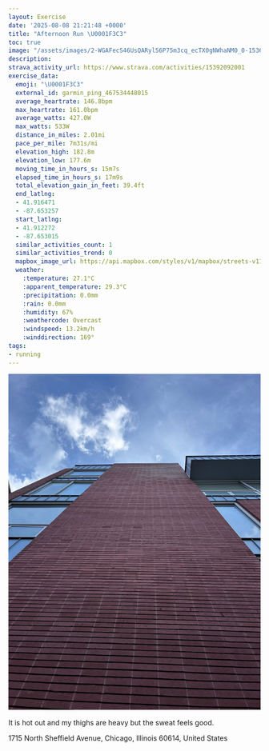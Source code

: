 ```yaml
---
layout: Exercise
date: '2025-08-08 21:21:48 +0000'
title: "Afternoon Run \U0001F3C3"
toc: true
image: "/assets/images/2-WGAFecS46UsQARyl56P75m3cq_ecTX0gNWhaNM0_0-1536x2048.jpg.jpeg"
description:
strava_activity_url: https://www.strava.com/activities/15392092001
exercise_data:
  emoji: "\U0001F3C3"
  external_id: garmin_ping_467534448015
  average_heartrate: 146.8bpm
  max_heartrate: 161.0bpm
  average_watts: 427.0W
  max_watts: 533W
  distance_in_miles: 2.01mi
  pace_per_mile: 7m31s/mi
  elevation_high: 182.8m
  elevation_low: 177.6m
  moving_time_in_hours_s: 15m7s
  elapsed_time_in_hours_s: 17m9s
  total_elevation_gain_in_feet: 39.4ft
  end_latlng:
  - 41.916471
  - -87.653257
  start_latlng:
  - 41.912272
  - -87.653015
  similar_activities_count: 1
  similar_activities_trend: 0
  mapbox_image_url: https://api.mapbox.com/styles/v1/mapbox/streets-v11/static/path-5+787af2-1.0(cvx~Ft%7C~uOHtA%40f%40Ch%40Hx%40Ar%40GhA%40ZCh%40AfDDlEAnBC%5CFnH%3FFKHDPFH%40X%3F~BDbDGJk%40TmBtA%5DNg%40b%40aAb%40sBzAWLIJm%40d%40%5DPqA%60AsCfBy%40p%40UFOLUJiAz%40a%40%5EsClBQiAAo%40SgAUeBM_%40Ic%40YoBBo%40Ga%40AWDi%40%40aAAc%40%40uBCeCCaG%40%7DBEW%3FyAE%5BWc%40GSQUKGi%40%3F%5D%40_%40Ci%40%40YC%5BISAuBJaA%3FW%40e%40CGCEKCeDB%7BADq%40EO%3FO%40O%3Fy%40EGAQAy%40Eq%40%3FuABc%40%3FcAG%7D%40%3F_BLGb%40ErBI),pin-s-s+e5b22e(-87.65403,41.9109),pin-s-f+89ae00(-87.65359000000001,41.919039999999995)/auto/800x800?access_token=pk.eyJ1Ijoiam9zaGJlY2ttYW4iLCJhIjoiY205eWR2aDd1MWZ6djJrbXc4a3M0bWZleiJ9.XiG9OWkNcZk2QzjJbxLB4A
  weather:
    :temperature: 27.1°C
    :apparent_temperature: 29.3°C
    :precipitation: 0.0mm
    :rain: 0.0mm
    :humidity: 67%
    :weathercode: Overcast
    :windspeed: 13.2km/h
    :winddirection: 169°
tags:
- running
---
```


![Afternoon Run](/assets/images/2-WGAFecS46UsQARyl56P75m3cq_ecTX0gNWhaNM0_0-1536x2048.jpg.jpeg)

It is hot out and my thighs are heavy but the sweat feels good.

1715 North Sheffield Avenue, Chicago, Illinois 60614, United States
